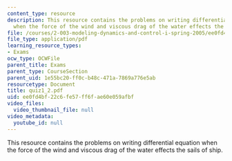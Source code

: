 ```yaml
---
content_type: resource
description: This resource contains the problems on writing differential equation
  when the force of the wind and viscous drag of the water effects the sails of ship.
file: /courses/2-003-modeling-dynamics-and-control-i-spring-2005/ee0fd4bf22c6fe57ff6fae60e059afbf_quiz1_2.pdf
file_type: application/pdf
learning_resource_types:
- Exams
ocw_type: OCWFile
parent_title: Exams
parent_type: CourseSection
parent_uid: 1e55bc20-ff0c-b48c-471a-7869a776e5ab
resourcetype: Document
title: quiz1_2.pdf
uid: ee0fd4bf-22c6-fe57-ff6f-ae60e059afbf
video_files:
  video_thumbnail_file: null
video_metadata:
  youtube_id: null
---
```

This resource contains the problems on writing differential equation when the force of the wind and viscous drag of the water effects the sails of ship.

